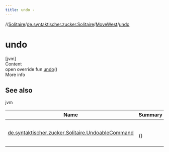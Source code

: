 ```yaml
---
title: undo -
---
```

//[Solitaire](../../index.md)/[de.syntaktischer.zucker.Solitaire](../index.md)/[MoveWest](index.md)/[undo](undo.md)



# undo  
[jvm]  
Content  
open override fun [undo](undo.md)()  
More info  


## See also  
  
jvm  
  
|  Name|  Summary| 
|---|---|
| <a name="de.syntaktischer.zucker.Solitaire/MoveWest/undo/#/PointingToDeclaration/"></a>[de.syntaktischer.zucker.Solitaire.UndoableCommand](../-undoable-command/undo.md)| <a name="de.syntaktischer.zucker.Solitaire/MoveWest/undo/#/PointingToDeclaration/"></a><br><br>()<br><br>
  
  



